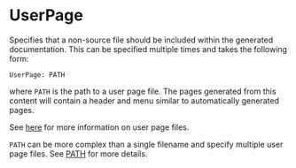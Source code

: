 # UserPage
Specifies that a non-source file should be included within the generated documentation. This can be specified multiple times and takes the following form:

    UserPage: PATH
    
where `PATH` is the path to a user page file. The pages generated from this content will contain a header and menu similar to automatically generated pages.

See [here](user-page-files.md) for more information on user page files.

`PATH` can be more complex than a single filename and specify multiple user page files. See [PATH](project-files/values/path.md) for more details.